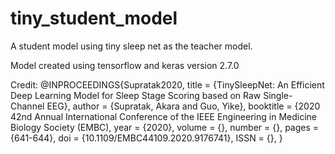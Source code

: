 # tiny_student_model
A student model using tiny sleep net as the teacher model. 

Model created using tensorflow and keras version 2.7.0

Credit:
@INPROCEEDINGS{Supratak2020,
    title = {TinySleepNet: An Efficient Deep Learning Model for Sleep Stage Scoring based on Raw Single-Channel EEG},
    author = {Supratak, Akara and Guo, Yike},
    booktitle = {2020 42nd Annual International Conference of the IEEE Engineering in Medicine Biology Society (EMBC),
    year = {2020},
    volume = {}, 
    number = {}, 
    pages = {641-644}, 
    doi = {10.1109/EMBC44109.2020.9176741}, 
    ISSN = {}, 
}

